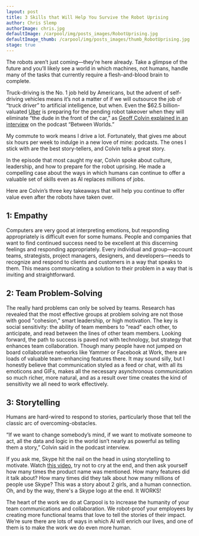 ```yaml
---
layout: post
title: 3 Skills that Will Help You Survive the Robot Uprising
author: Chris Slemp
authorImage: chris.jpg
defaultImage: /carpool/img/posts_images/RobotUprising.jpg
defaultImage_thumb: /carpool/img/posts_images/thumb_RobotUprising.jpg
stage: true
---
```

The robots aren’t just coming—they’re here already. Take a glimpse of the future and you’ll likely see a world in which machines, not humans, handle many of the tasks that currently require a flesh-and-blood brain to complete.

<!--more-->

Truck-driving is the No. 1 job held by Americans, but the advent of self-driving vehicles means it’s not a matter of if we will outsource the job of “truck driver” to artificial intelligence, but when. Even the $62.5 billion-valuated [Uber](http://www.newsweek.com/uber-valued-625-billion-after-saudi-arabian-investment-465596) is preparing for the pending robot takeover when they will eliminate “the dude in the front of the car,” as [Geoff Colvin explained in an interview](https://soundcloud.com/mikewalsh/geoff-colvin) on the podcast “Between Worlds.”
 
My commute to work means I drive a lot. Fortunately, that gives me about six hours per week to indulge in a new love of mine: podcasts. The ones I stick with are the best story-tellers, and Colvin tells a great story.
 
In the episode that most caught my ear, Colvin spoke about culture, leadership, and how to prepare for the robot uprising. He made a compelling case about the ways in which humans can continue to offer a valuable set of skills even as AI replaces millions of jobs.
 
Here are Colvin’s three key takeaways that will help you continue to offer value even after the robots have taken over.

1: Empathy
----------

Computers are very good at interpreting emotions, but responding appropriately is difficult even for some humans. People and companies that want to find continued success need to be excellent at this discerning feelings and responding appropriately. Every individual and group—account teams, strategists, project managers, designers, and developers—needs to recognize and respond to clients and customers in a way that speaks to them. This means communicating a solution to their problem in a way that is inviting and straightforward.

2: Team Problem-Solving
-----------------------

The really hard problems can only be solved by teams. Research has revealed that the most effective groups at problem solving are not those with good "cohesion," smart leadership, or high motivation. The key is social sensitivity: the ability of team members to "read" each other, to anticipate, and read between the lines of other team members. Looking forward, the path to success is paved not with technology, but strategy that enhances team collaboration. Though many people have not jumped on board collaborative networks like Yammer or Facebook at Work, there are loads of valuable team-enhancing features there. It may sound silly, but I honestly believe that communication styled as a feed or chat, with all its emoticons and GIFs, makes all the necessary asynchronous communication so much richer, more natural, and as a result over time creates the kind of sensitivity we all need to work effectively.

3: Storytelling
---------------

Humans are hard-wired to respond to stories, particularly those that tell the classic arc of overcoming-obstacles.
 
“If we want to change somebody’s mind, if we want to motivate someone to act, all the data and logic in the world isn’t nearly as powerful as telling them a story,” Colvin said in the podcast interview.
 
If you ask me, Skype hit the nail on the head in using storytelling to motivate. Watch [this video](https://www.youtube.com/watch?v=KXUr_lnDWa4), try not to cry at the end, and then ask yourself how many times the product name was mentioned. How many features did it talk about? How many times did they talk about how many millions of people use Skype? This was a story about 2 girls, and a human connection. Oh, and by the way, there's a Skype logo at the end. It WORKS!

The heart of the work we do at Carpool is to increase the humanity of your team communications and collaboration. We robot-proof your employees by creating more functional teams that love to tell the stories of their impact. We’re sure there are lots of ways in which AI will enrich our lives, and one of them is to make the work we do even more human.
